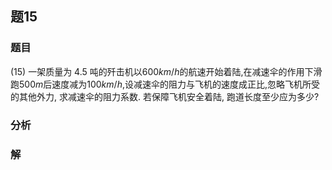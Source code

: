 ## 题15
### 题目
(15) 一架质量为 4.5 吨的歼击机以$600 km/h$的航速开始着陆,在减速伞的作用下滑跑$500 m$后速度减为$100 km/h$,设减速伞的阻力与飞机的速度成正比,忽略飞机所受的其他外力, 求减速伞的阻力系数. 若保障飞机安全着陆, 跑道长度至少应为多少?
### 分析

### 解
